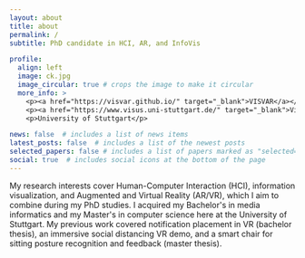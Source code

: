 ```yaml
---
layout: about
title: about
permalink: /
subtitle: PhD candidate in HCI, AR, and InfoVis

profile:
  align: left
  image: ck.jpg
  image_circular: true # crops the image to make it circular
  more_info: >
    <p><a href="https://visvar.github.io/" target="_blank">VISVAR</a></p>
    <p><a href="https://www.visus.uni-stuttgart.de/" target="_blank">Visualization Research Center (VISUS)</a></p>
    <p>University of Stuttgart</p>

news: false  # includes a list of news items
latest_posts: false  # includes a list of the newest posts
selected_papers: false # includes a list of papers marked as "selected={true}"
social: true  # includes social icons at the bottom of the page
---
```


My research interests cover Human-Computer Interaction (HCI), information visualization, and Augmented and Virtual Reality (AR/VR), which I aim to combine during my PhD studies. I acquired my Bachelor's in media informatics and my Master's in computer science here at the University of Stuttgart. My previous work covered notification placement in VR (bachelor thesis), an immersive social distancing VR demo, and a smart chair for sitting posture recognition and feedback (master thesis).
